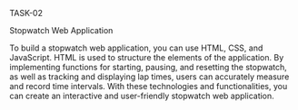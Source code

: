 TASK-02

Stopwatch Web Application

To build a stopwatch web application, you can use HTML, CSS, and JavaScript.
HTML is used to structure the elements of the application. 
By implementing functions for starting, pausing, and resetting the stopwatch, as well as tracking and displaying lap times, users can accurately measure and record time intervals.
With these technologies and functionalities, you can create an interactive and user-friendly stopwatch web application.


